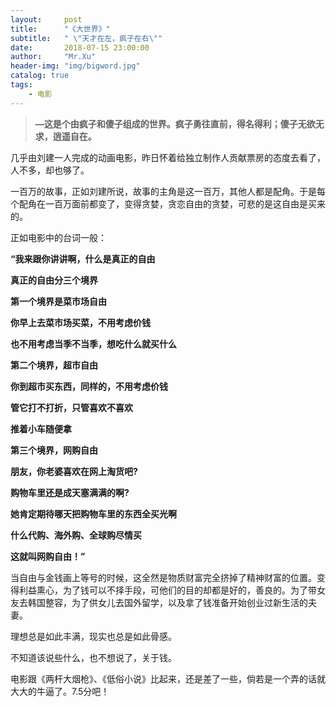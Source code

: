 ```yaml
---
layout:     post
title:      "《大世界》"
subtitle:   " \"天才在左，疯子在右\""
date:       2018-07-15 23:00:00
author:     "Mr.Xu"
header-img: "img/bigword.jpg"
catalog: true
tags:
    - 电影
---
```


> **—这是个由疯子和傻子组成的世界。疯子勇往直前，得名得利；傻子无欲无求，逍遥自在。** 

几乎由刘建一人完成的动画电影，昨日怀着给独立制作人贡献票房的态度去看了，人不多，却也够了。



  一百万的故事，正如刘建所说，故事的主角是这一百万，其他人都是配角。于是每个配角在一百万面前都变了，变得贪婪，贪恋自由的贪婪，可悲的是这自由是买来的。

  正如电影中的台词一般：

 **“我来跟你讲讲啊，什么是真正的自由**

**真正的自由分三个境界**

**第一个境界是菜市场自由**

**你早上去菜市场买菜，不用考虑价钱**

**也不用考虑当季不当季，想吃什么就买什么**

**第二个境界，超市自由**

**你到超市买东西，同样的，不用考虑价钱**

**管它打不打折，只管喜欢不喜欢**

**推着小车随便拿**

**第三个境界，网购自由**

**朋友，你老婆喜欢在网上淘货吧?**

**购物车里还是成天塞满满的啊?**

**她肯定期待哪天把购物车里的东西全买光啊**

**什么代购、海外购、全球购尽情买**

**这就叫网购自由！”**

  当自由与金钱画上等号的时候，这全然是物质财富完全挤掉了精神财富的位置。变得利益熏心，为了钱可以不择手段，可他们的目的却都是好的，善良的。为了带女友去韩国整容，为了供女儿去国外留学，以及拿了钱准备开始创业过新生活的夫妻。

  理想总是如此丰满，现实也总是如此骨感。

不知道该说些什么，也不想说了，关于钱。

  电影跟《两杆大烟枪》、《低俗小说》比起来，还是差了一些，倘若是一个弄的话就大大的牛逼了。7.5分吧！ 

